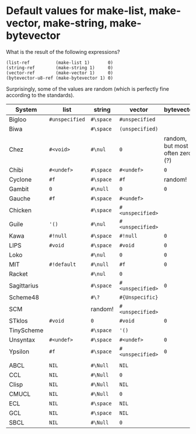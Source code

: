 # Default values for make-list, make-vector, make-string, make-bytevector

What is the result of the following expressions?

```
(list-ref          (make-list 1)       0)
(string-ref        (make-string 1)     0)
(vector-ref        (make-vector 1)     0)
(bytevector-u8-ref (make-bytevector 1) 0)
```

Surprisingly, some of the values are random (which is perfectly fine
according to the standards).

| System      | list           | string    | vector           | bytevector                      |
|-------------|----------------|-----------|------------------|---------------------------------|
| Bigloo      | `#unspecified` | `#\space` | `#unspecified`   |                                 |
| Biwa        |                | `#\space` | `(unspecified)`  |                                 |
| Chez        | `#<void>`      | `#\nul`   | `0`              | random, but most often zero (?) |
| Chibi       | `#<undef>`     | `#\space` | `#<undef>`       | `0`                             |
| Cyclone     | `#f`           | `#\space` | `#f`             | random!                         |
| Gambit      | `0`            | `#\null`  | `0`              | `0`                             |
| Gauche      | `#f`           | `#\space` | `#<undef>`       |                                 |
| Chicken     |                | `#\space` | `#<unspecified>` |                                 |
| Guile       | `'()`          | `#\nul`   | `#<unspecified>` |                                 |
| Kawa        | `#!null`       | `#\space` | `#!null`         | `0`                             |
| LIPS        | `#void`        | `#\space` | `#void`          | `0`                             |
| Loko        |                | `#\nul`   | `0`              | `0`                             |
| MIT         | `#!default`    | `#\null`  | `#f`             | `0`                             |
| Racket      |                | `#\nul`   | `0`              |                                 |
| Sagittarius |                | `#\space` | `#<unspecified>` | `0`                             |
| Scheme48    |                | `#\?`     | `#{Unspecific}`  |                                 |
| SCM         |                | random!   | `#<unspecified>` |                                 |
| STklos      | `#void`        | `0`       | `#void`          | `0`                             |
| TinyScheme  |                | `#\space` | `'()`            |                                 |
| Unsyntax    | `#<undef>`     | `#\space` | `#<undef>`       | `0`                             |
| Ypsilon     | `#f`           | `#\space` | `#<unspecified>` | `0`                             |
|             |                |           |                  |                                 |
| ABCL        | `NIL`          | `#\Null`  | `NIL`            |                                 |
| CCL         | `NIL`          | `#\Null`  | `0`              |                                 |
| Clisp       | `NIL`          | `#\Null`  | `NIL`            |                                 |
| CMUCL       | `NIL`          | `#\Null`  | `0`              |                                 |
| ECL         | `NIL`          | `#\space` | `NIL`            |                                 |
| GCL         | `NIL`          | `#\space` | `NIL`            |                                 |
| SBCL        | `NIL`          | `#\Null`  | `0`              |                                 |
